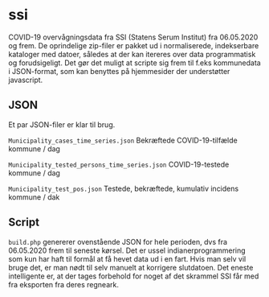 # ssi
COVID-19 overvågningsdata fra SSI (Statens Serum Institut) fra 06.05.2020 og frem. De oprindelige zip-filer er pakket ud i normaliserede, indekserbare kataloger med datoer, således at der kan itereres over data programmatisk og forudsigeligt. Det gør det muligt at scripte sig frem til f.eks kommunedata i JSON-format, som kan benyttes på hjemmesider der understøtter javascript. 

## JSON
Et par JSON-filer er klar til brug. 

`Municipality_cases_time_series.json`
Bekræftede COVID-19-tilfælde kommune / dag

`Municipality_tested_persons_time_series.json`
COVID-19-testede kommune / dag

`Municipality_test_pos.json`
Testede, bekræftede, kumulativ incidens kommune / dak

## Script
`build.php` genererer ovenstående JSON for hele perioden, dvs fra 06.05.2020  frem til seneste kørsel. Det er ussel indianerprogrammering som kun har haft til formål at få hevet data ud i en fart. Hvis man selv vil bruge det, er man nødt til selv manuelt at korrigere slutdatoen. Det eneste intelligente er, at der tages forbehold for noget af det skrammel SSI får med fra eksporten fra deres regneark. 




